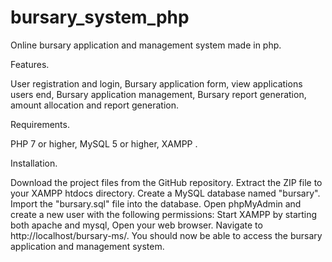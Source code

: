 # bursary_system_php
Online bursary application and management system made in php.

Features.

User registration and login,
Bursary application form,
view applications users end,
Bursary application management,
Bursary report generation,
amount allocation and report generation.

Requirements.

PHP 7 or higher,
MySQL 5 or higher,
XAMPP .

Installation.

Download the project files from the GitHub repository.
Extract the ZIP file to your XAMPP htdocs directory.
Create a MySQL database named "bursary".
Import the "bursary.sql" file into the database.
Open phpMyAdmin and create a new user with the following permissions:
Start XAMPP by starting both apache and mysql,
Open your web browser.
Navigate to http://localhost/bursary-ms/.
You should now be able to access the bursary application and management system.
